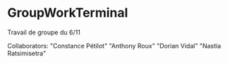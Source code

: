 # GroupWorkTerminal
Travail de groupe du 6/11

Collaborators:
"Constance Pétilot"
"Anthony Roux"
"Dorian Vidal"
"Nastia Ratsimisetra"
